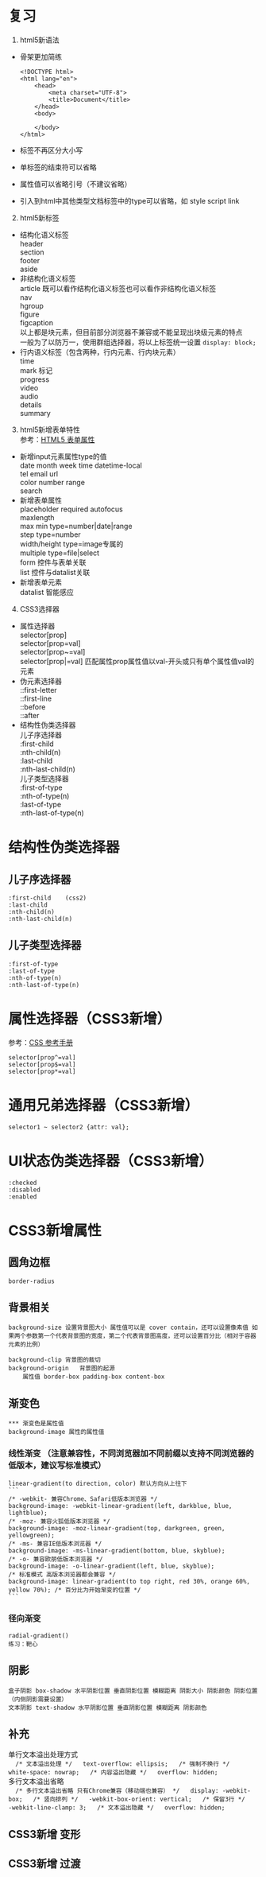 # 复习  
1. html5新语法  
- 骨架更加简练  
    ```  
    <!DOCTYPE html>  
    <html lang="en">  
        <head>  
            <meta charset="UTF-8">  
            <title>Document</title>  
        </head>  
        <body>  
  
        </body>  
    </html>  
    ```  
  
- 标签不再区分大小写  
- 单标签的结束符可以省略  
- 属性值可以省略引号（不建议省略）  
- 引入到html中其他类型文档标签中的type可以省略，如 style script link  
  
2. html5新标签  
- 结构化语义标签  
    header  
    section  
    footer  
    aside  
- 非结构化语义标签  
    article 既可以看作结构化语义标签也可以看作非结构化语义标签  
    nav  
    hgroup  
    figure  
    figcaption  
以上都是块元素，但目前部分浏览器不兼容或不能呈现出块级元素的特点  
一般为了以防万一，使用群组选择器，将以上标签统一设置 `display: block;`  
- 行内语义标签（包含两种，行内元素、行内块元素）  
    time  
    mark 标记  
    progress  
    video  
    audio  
    details  
    summary  
3. html5新增表单特性  
参考：[HTML5 表单属性](https://www.runoob.com/html/html5-form-attributes.html)  
- 新增input元素属性type的值  
    date month week time datetime-local  
    tel email url  
    color number range  
    search  
- 新增表单属性  
    placeholder required autofocus  
    maxlength  
    max min type=number|date|range  
    step    type=number  
    width/height    type=image专属的  
    multiple    type=file|select  
    form 控件与表单关联  
    list 控件与datalist关联  
- 新增表单元素  
    datalist 智能感应  
4. CSS3选择器  
- 属性选择器  
    selector[prop]  
    selector[prop=val]  
    selector[prop~=val]  
    selector[prop|=val] 匹配属性prop属性值以val-开头或只有单个属性值val的元素  
- 伪元素选择器  
    ::first-letter  
    ::first-line  
    ::before  
    ::after  
- 结构性伪类选择器  
    儿子序选择器  
        :first-child  
        :nth-child(n)  
        :last-child  
        :nth-last-child(n)  
    儿子类型选择器  
        :first-of-type  
        :nth-of-type(n)  
        :last-of-type  
        :nth-last-of-type(n)  
  
# 结构性伪类选择器  
## 儿子序选择器  
    :first-child    (css2)  
    :last-child  
    :nth-child(n)  
    :nth-last-child(n)  
## 儿子类型选择器  
    :first-of-type  
    :last-of-type  
    :nth-of-type(n)  
    :nth-last-of-type(n)  
  
# 属性选择器（CSS3新增）  
参考：[CSS 参考手册](https://www.runoob.com/cssref/css-reference.html)  
  
    selector[prop^=val]  
    selector[prop$=val]  
    selector[prop*=val]  
  
# 通用兄弟选择器（CSS3新增）  
    selector1 ~ selector2 {attr: val};  
  
# UI状态伪类选择器（CSS3新增）  
    :checked  
    :disabled  
    :enabled  
  
# CSS3新增属性  
## 圆角边框  
    border-radius  
## 背景相关  
    background-size 设置背景图大小 属性值可以是 cover contain，还可以设置像素值 如果两个参数第一个代表背景图的宽度，第二个代表背景图高度，还可以设置百分比（相对于容器元素的比例）  
  
    background-clip 背景图的裁切  
    background-origin   背景图的起源  
        属性值 border-box padding-box content-box  
## 渐变色  
    *** 渐变色是属性值  
    background-image 属性的属性值  
### 线性渐变 （注意兼容性，不同浏览器加不同前缀以支持不同浏览器的低版本，建议写标准模式）  
    linear-gradient(to direction, color) 默认方向从上往下  
    ```  
    /* -webkit- 兼容Chrome、Safari低版本浏览器 */  
    background-image: -webkit-linear-gradient(left, darkblue, blue, lightblue);  
    /* -moz- 兼容火狐低版本浏览器 */  
    background-image: -moz-linear-gradient(top, darkgreen, green, yellowgreen);  
    /* -ms- 兼容IE低版本浏览器 */  
    background-image: -ms-linear-gradient(bottom, blue, skyblue);  
    /* -o- 兼容欧朋低版本浏览器 */  
    background-image: -o-linear-gradient(left, blue, skyblue);  
    /* 标准模式 高版本浏览器都会兼容 */  
    background-image: linear-gradient(to top right, red 30%, orange 60%, yellow 70%); /* 百分比为开始渐变的位置 */  
    ```  
### 径向渐变  
    radial-gradient()  
    练习：靶心  
## 阴影  
    盒子阴影 box-shadow 水平阴影位置 垂直阴影位置 模糊距离 阴影大小 阴影颜色 阴影位置（内侧阴影需要设置）  
    文本阴影 text-shadow 水平阴影位置 垂直阴影位置 模糊距离 阴影颜色  
  
## 补充  
单行文本溢出处理方式  
    ```  
    /* 文本溢出处理 */  
    text-overflow: ellipsis;  
    /* 强制不换行 */  
    white-space: nowrap;  
    /* 内容溢出隐藏 */  
    overflow: hidden;  
    ```  
多行文本溢出省略  
    ```  
    /* 多行文本溢出省略 只有Chrome兼容（移动端也兼容） */  
    display: -webkit-box;  
    /* 竖向排列 */  
    -webkit-box-orient: vertical;  
    /* 保留3行 */  
    -webkit-line-clamp: 3;  
    /* 文本溢出隐藏 */  
    overflow: hidden;  
    ```  
  
## CSS3新增 变形  
## CSS3新增 过渡  
